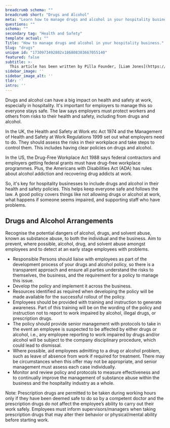 ```yaml
---
breadcrumb schema: ""
breadcrumb short: "Drugs and Alcohol"
meta: "Learn how to manage drugs and alcohol in your hospitality business to keep everyone safe and follow the law. Tips include having clear policies, training staff, and supporting those with problems."
questions: ""
schema: ""
secondary tag: "Health and Safety"
template actual: ""
Title: "How to manage drugs and alcohol in your hospitality business."
Slug: "drugs"
unique id: "1730973492802x186808303667055140"
featured: false
subtitle: >-
  This article has been written by Pilla Founder, [Liam Jones](https://yourpilla.com/profile/liam-jones), click to [email Liam directly](mailto:liam@yourpilla.com), he reads every email.
sidebar_image: ''
sidebar_image_alt: ''
tldr: ''
intro: ''
---
```


 Drugs and alcohol can have a big impact on health and safety at work, especially in hospitality. It's important for employers to manage this so everyone stays safe. The law says employers must protect workers and others from risks to their health and safety, including from drugs and alcohol.

 In the UK, the Health and Safety at Work etc Act 1974 and the Management of Health and Safety at Work Regulations 1999 set out what employers need to do. They should assess the risks in their workplace and take steps to control them. This includes having clear policies on drugs and alcohol.

 In the US, the Drug-Free Workplace Act 1988 says federal contractors and employers getting federal grants must have drug-free workplace programmes. Plus, the Americans with Disabilities Act (ADA) has rules about alcohol addiction and recovering drug addicts at work.

 So, it's key for hospitality businesses to include drugs and alcohol in their health and safety policies. This helps keep everyone safe and follows the law. A good policy covers things like not allowing drugs or alcohol at work, what happens if someone seems impaired, and supporting staff who have problems.

 ## Drugs and Alcohol Arrangements

 Recognise the potential dangers of alcohol, drugs, and solvent abuse, known as substance abuse, to both the individual and the business. Aim to prevent, where possible, alcohol, drug, and solvent abuse amongst employees and to detect at an early stage employees with problems.

 - Responsible Persons should liaise with employees as part of the development process of your drugs and alcohol policy, so there is a transparent approach and ensure all parties understand the risks to themselves, the business, and the requirement for a policy to manage this issue.
- Develop the policy and implement it across the business.
- Resources identified as required when developing the policy will be made available for the successful rollout of the policy.
- Employees should be provided with training and instruction to generate awareness. Part of this training will be on the wording of the policy and instruction not to report to work impaired by alcohol, illegal drugs, or prescription drugs.
- The policy should provide senior management with protocols to take in the event an employee is suspected to be affected by either drugs or alcohol, i.e., any employee reporting to work impaired by drugs and/or alcohol will be subject to the company disciplinary procedure, which could lead to dismissal.
- Where possible, aid employees admitting to a drug or alcohol problem, such as leave of absence from work if required for treatment. There may be circumstances when this offer may not be appropriate, and senior management must assess each case individually.
- Monitor and review policy and protocols to measure effectiveness and to continually improve the management of substance abuse within the business and the hospitality industry as a whole.

 Note: Prescription drugs are permitted to be taken during working hours only if they have been deemed safe to do so by a competent doctor and the prescription drugs do not affect the employee’s ability to carry out their work safely. Employees must inform supervisors/managers when taking prescription drugs that may alter their behavior or physical/mental ability before starting work.